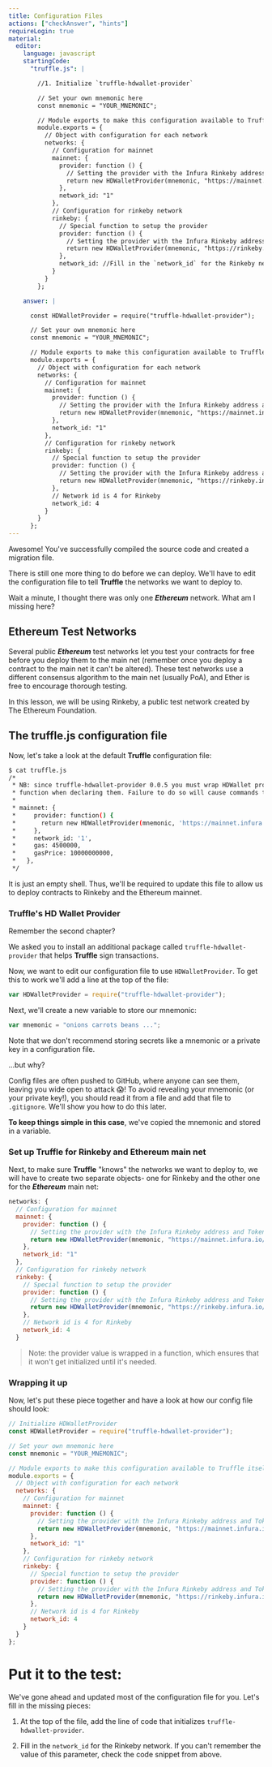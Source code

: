 ```yaml
---
title: Configuration Files
actions: ["checkAnswer", "hints"]
requireLogin: true
material:
  editor:
    language: javascript
    startingCode:
      "truffle.js": |

        //1. Initialize `truffle-hdwallet-provider`

        // Set your own mnemonic here
        const mnemonic = "YOUR_MNEMONIC";

        // Module exports to make this configuration available to Truffle itself
        module.exports = {
          // Object with configuration for each network
          networks: {
            // Configuration for mainnet
            mainnet: {
              provider: function () {
                // Setting the provider with the Infura Rinkeby address and Token
                return new HDWalletProvider(mnemonic, "https://mainnet.infura.io/v3/YOUR_TOKEN")
              },
              network_id: "1"
            },
            // Configuration for rinkeby network
            rinkeby: {
              // Special function to setup the provider
              provider: function () {
                // Setting the provider with the Infura Rinkeby address and Token
                return new HDWalletProvider(mnemonic, "https://rinkeby.infura.io/v3/YOUR_TOKEN")
              },
              network_id: //Fill in the `network_id` for the Rinkeby network.
            }
          }
        };

    answer: |

      const HDWalletProvider = require("truffle-hdwallet-provider");

      // Set your own mnemonic here
      const mnemonic = "YOUR_MNEMONIC";

      // Module exports to make this configuration available to Truffle itself
      module.exports = {
        // Object with configuration for each network
        networks: {
          // Configuration for mainnet
          mainnet: {
            provider: function () {
              // Setting the provider with the Infura Rinkeby address and Token
              return new HDWalletProvider(mnemonic, "https://mainnet.infura.io/v3/YOUR_TOKEN")
            },
            network_id: "1"
          },
          // Configuration for rinkeby network
          rinkeby: {
            // Special function to setup the provider
            provider: function () {
              // Setting the provider with the Infura Rinkeby address and Token
              return new HDWalletProvider(mnemonic, "https://rinkeby.infura.io/v3/YOUR_TOKEN")
            },
            // Network id is 4 for Rinkeby
            network_id: 4
          }
        }
      };
---
```


Awesome! You've successfully compiled the source code and created a migration
file.

There is still one more thing to do before we can deploy. We'll have to edit the
configuration file to tell **Truffle** the networks we want to deploy to.

Wait a minute, I thought there was only one **_Ethereum_** network. What am I
missing here?

## Ethereum Test Networks

Several public **_Ethereum_** test networks let you test your contracts for free
before you deploy them to the main net (remember once you deploy a contract to
the main net it can't be altered). These test networks use a different consensus
algorithm to the main net (usually PoA), and Ether is free to encourage thorough
testing.

In this lesson, we will be using Rinkeby, a public test network created by The
Ethereum Foundation.

## The truffle.js configuration file

Now, let's take a look at the default **Truffle** configuration file:

```bash
$ cat truffle.js
/*
 * NB: since truffle-hdwallet-provider 0.0.5 you must wrap HDWallet providers in a
 * function when declaring them. Failure to do so will cause commands to hang. ex:
 *
 * mainnet: {
 *     provider: function() {
 *       return new HDWalletProvider(mnemonic, 'https://mainnet.infura.io/<infura-key>')
 *     },
 *     network_id: '1',
 *     gas: 4500000,
 *     gasPrice: 10000000000,
 *   },
 */
```

It is just an empty shell. Thus, we'll be required to update this file to allow
us to deploy contracts to Rinkeby and the Ethereum mainnet.

### Truffle's HD Wallet Provider

Remember the second chapter?

We asked you to install an additional package called `truffle-hdwallet-provider`
that helps **Truffle** sign transactions.

Now, we want to edit our configuration file to use `HDWalletProvider`. To get
this to work we'll add a line at the top of the file:

```JavaScript
var HDWalletProvider = require("truffle-hdwallet-provider");
```

Next, we'll create a new variable to store our mnemonic:

```JavaScript
var mnemonic = "onions carrots beans ...";
```

Note that we don't recommend storing secrets like a mnemonic or a private key in
a configuration file.

...but why?

Config files are often pushed to GitHub, where anyone can see them, leaving you
wide open to attack 😱! To avoid revealing your mnemonic (or your private key!),
you should read it from a file and add that file to `.gitignore`. We'll show you
how to do this later.

**To keep things simple in this case**, we've copied the mnemonic and stored in
a variable.

### Set up Truffle for Rinkeby and Ethereum main net

Next, to make sure **Truffle** "knows" the networks we want to deploy to, we
will have to create two separate objects- one for Rinkeby and the other one for
the **_Ethereum_** main net:

```JavaScript
networks: {
  // Configuration for mainnet
  mainnet: {
    provider: function () {
      // Setting the provider with the Infura Rinkeby address and Token
      return new HDWalletProvider(mnemonic, "https://mainnet.infura.io/v3/YOUR_TOKEN")
    },
    network_id: "1"
  },
  // Configuration for rinkeby network
  rinkeby: {
    // Special function to setup the provider
    provider: function () {
      // Setting the provider with the Infura Rinkeby address and Token
      return new HDWalletProvider(mnemonic, "https://rinkeby.infura.io/v3/YOUR_TOKEN")
    },
    // Network id is 4 for Rinkeby
    network_id: 4
  }
```

> Note: the provider value is wrapped in a function, which ensures that it won't
> get initialized until it's needed.

### Wrapping it up

Now, let's put these piece together and have a look at how our config file
should look:

```JavaScript
// Initialize HDWalletProvider
const HDWalletProvider = require("truffle-hdwallet-provider");

// Set your own mnemonic here
const mnemonic = "YOUR_MNEMONIC";

// Module exports to make this configuration available to Truffle itself
module.exports = {
  // Object with configuration for each network
  networks: {
    // Configuration for mainnet
    mainnet: {
      provider: function () {
        // Setting the provider with the Infura Rinkeby address and Token
        return new HDWalletProvider(mnemonic, "https://mainnet.infura.io/v3/YOUR_TOKEN")
      },
      network_id: "1"
    },
    // Configuration for rinkeby network
    rinkeby: {
      // Special function to setup the provider
      provider: function () {
        // Setting the provider with the Infura Rinkeby address and Token
        return new HDWalletProvider(mnemonic, "https://rinkeby.infura.io/v3/YOUR_TOKEN")
      },
      // Network id is 4 for Rinkeby
      network_id: 4
    }
  }
};
```

# Put it to the test:

We've gone ahead and updated most of the configuration file for you. Let's fill
in the missing pieces:

1. At the top of the file, add the line of code that initializes
   `truffle-hdwallet-provider`.

2. Fill in the `network_id` for the Rinkeby network. If you can't remember the
   value of this parameter, check the code snippet from above.
